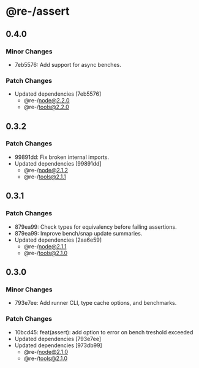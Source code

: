 # @re-/assert

## 0.4.0

### Minor Changes

-   7eb5576: Add support for async benches.

### Patch Changes

-   Updated dependencies [7eb5576]
    -   @re-/node@2.2.0
    -   @re-/tools@2.2.0

## 0.3.2

### Patch Changes

-   99891dd: Fix broken internal imports.
-   Updated dependencies [99891dd]
    -   @re-/node@2.1.2
    -   @re-/tools@2.1.1

## 0.3.1

### Patch Changes

-   879ea99: Check types for equivalency before failing assertions.
-   879ea99: Improve bench/snap update summaries.
-   Updated dependencies [2aa6e59]
    -   @re-/node@2.1.1
    -   @re-/tools@2.1.0

## 0.3.0

### Minor Changes

-   793e7ee: Add runner CLI, type cache options, and benchmarks.

### Patch Changes

-   10bcd45: feat(assert): add option to error on bench treshold exceeded
-   Updated dependencies [793e7ee]
-   Updated dependencies [973db99]
    -   @re-/node@2.1.0
    -   @re-/tools@2.1.0
